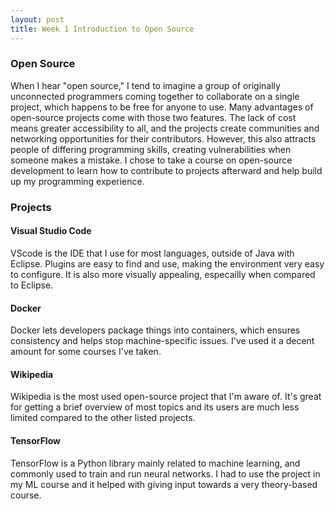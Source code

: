 ```yaml
---
layout: post
title: Week 1 Introduction to Open Source
---
```



### Open Source
When I hear "open source," I tend to imagine a group of originally unconnected programmers coming together to collaborate on a single project, which happens to be free for anyone to use. Many advantages of open-source projects come with those two features. The lack of cost means greater accessibility to all, and the projects create communities and networking opportunities for their contributors. However, this also attracts people of differing programming skills, creating vulnerabilities when someone makes a mistake. I chose to take a course on open-source development to learn how to contribute to projects afterward and help build up my programming experience.

### Projects

#### Visual Studio Code
VScode is the IDE that I use for most languages, outside of Java with Eclipse. Plugins are easy to find and use, making the environment very easy to configure. It is also more visually appealing, especailly when compared to Eclipse.

#### Docker
Docker lets developers package things into containers, which ensures consistency and helps stop machine-specific issues. I've used it a decent amount for some courses I've taken.

#### Wikipedia
Wikipedia is the most used open-source project that I'm aware of. It's great for getting a brief overview of most topics and its users are much less limited compared to the other listed projects.

#### TensorFlow
TensorFlow is a Python library mainly related to machine learning, and commonly used to train and run neural networks. I had to use the project in my ML course and it helped with giving input towards a very theory-based course.
